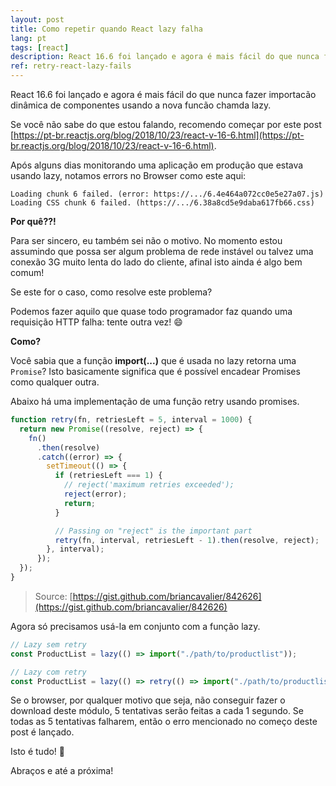 ```yaml
---
layout: post
title: Como repetir quando React lazy falha
lang: pt
tags: [react]
description: React 16.6 foi lançado e agora é mais fácil do que nunca fazer importacão dinâmica de componentes usando a nova funcão chamda lazy. Após alguns dias monitorando uma aplicação em produção que estava usando lazy, notamos errors no Browser onde alguns usuários não estavam conseguindo carregar os componentes dinâmicos. Aprenda aqui como mitigar este problema.
ref: retry-react-lazy-fails
---
```


React 16.6 foi lançado e agora é mais fácil do que nunca fazer importacão dinâmica de componentes usando a nova funcão chamda lazy.

Se você não sabe do que estou falando, recomendo começar por este post [https://pt-br.reactjs.org/blog/2018/10/23/react-v-16-6.html](https://pt-br.reactjs.org/blog/2018/10/23/react-v-16-6.html).


Após alguns dias monitorando uma aplicação em produção que estava usando lazy, notamos errors no Browser como este aqui:

```
Loading chunk 6 failed. (error: https://.../6.4e464a072cc0e5e27a07.js)
Loading CSS chunk 6 failed. (https://.../6.38a8cd5e9daba617fb66.css)	
```

**Por quê??!**

Para ser sincero, eu também sei não o motivo. No momento estou assumindo que possa ser algum problema de rede instável ou talvez uma conexão 3G muito lenta do lado do cliente, afinal isto ainda é algo bem comum!

Se este for o caso, como resolve este problema?

Podemos fazer aquilo que quase todo programador faz quando uma requisição HTTP falha: tente outra vez! 😄

**Como?**

Você sabia que a função **import(...)** que é usada no lazy retorna uma `Promise`? Isto basicamente significa que é possível encadear Promises como qualquer outra.

Abaixo há uma implementação de uma função retry usando promises.

```javascript
function retry(fn, retriesLeft = 5, interval = 1000) {
  return new Promise((resolve, reject) => {
    fn()
      .then(resolve)
      .catch((error) => {
        setTimeout(() => {
          if (retriesLeft === 1) {
            // reject('maximum retries exceeded');
            reject(error);
            return;
          }

          // Passing on "reject" is the important part
          retry(fn, interval, retriesLeft - 1).then(resolve, reject);
        }, interval);
      });
  });
}
```
> Source: [https://gist.github.com/briancavalier/842626](https://gist.github.com/briancavalier/842626)

Agora só precisamos usá-la em conjunto com a função lazy.

```javascript
// Lazy sem retry
const ProductList = lazy(() => import("./path/to/productlist"));

// Lazy com retry
const ProductList = lazy(() => retry(() => import("./path/to/productlist")));
```

Se o browser, por qualquer motivo que seja, não conseguir fazer o download deste módulo, 5 tentativas serão feitas a cada 1 segundo. Se todas as 5 tentativas falharem, então o erro mencionado no começo deste post é lançado.

Isto é tudo! 🎉

Abraços e até a próxima!